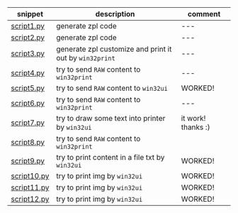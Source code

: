 |snippet|description|comment|
|---|---|---|
|[script1.py](/snippet/script1.py)|generate zpl code|---|
|[script2.py](/snippet/script2.py)|generate zpl code|---|
|[script3.py](/snippet/script3.py)|generate zpl customize and print it out by `win32print`|---|
|[script4.py](/snippet/script4.py)|try to send `RAW` content to `win32print`|---|
|[script5.py](/snippet/script5.py)|try to send `RAW` content to `win32ui`|WORKED!|
|[script6.py](/snippet/script6.py)|try to send `RAW` content to `win32print`|---|
|[script7.py](/snippet/script7.py)|try to draw some text into printer by `win32ui`|it work! thanks :)|
|[script8.py](/snippet/script8.py)|try to send `RAW` content to `win32print`||
|[script9.py](/snippet/script9.py)|try to print content in a file txt by `win32ui`|WORKED!|
|[script10.py](/snippet/script10.py)|try to print img by `win32ui`|WORKED!|
|[script11.py](/snippet/script11.py)|try to print img by `win32ui`|WORKED!|
|[script12.py](/snippet/script12.py)|try to print img by `win32ui`|WORKED!|